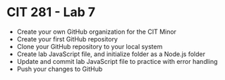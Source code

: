 # CIT 281 - Lab 7
- Create your own GitHub organization for the CIT Minor
- Create your first GitHub repository
- Clone your GitHub repository to your local system
- Create lab JavaScript file, and initialize folder as a Node.js folder
- Update and commit lab JavaScript file to practice with error handling
- Push your changes to GitHub

